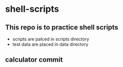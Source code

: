 # shell-scripts

## This repo is to practice shell scripts 
* scripts are palced in scripts directory 
* test data are placed in data directory
## calculator commit 
